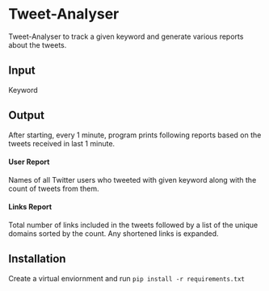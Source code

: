 # Tweet-Analyser
Tweet-Analyser to track a given keyword and generate various reports about the tweets. 

## Input
Keyword 
## Output
After starting, every 1 minute, program prints following reports based on the tweets received in last 1 minute.
#### User Report
Names of all Twitter users who tweeted with given keyword along with the count of tweets from them.
#### Links Report
Total number of links included in the tweets followed by a list of the unique domains sorted by the count. Any shortened links is expanded.

## Installation
Create a virtual enviornment and run `pip install -r requirements.txt`
